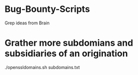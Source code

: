 # Bug-Bounty-Scripts


Grep ideas from Brain

# Grather more subdomians and subsidiaries of an origination
./openssldomains.sh subdomains.txt
